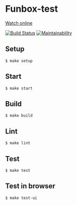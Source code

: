 # Funbox-test

[Watch online](https://black-and-white-dolls.surge.sh)

[![Build Status](https://travis-ci.org/Konstantin6487/funbox-test.svg?branch=master)](https://travis-ci.org/Konstantin6487/funbox-test) [![Maintainability](https://api.codeclimate.com/v1/badges/d8cf770cd39c7adbddb3/maintainability)](https://codeclimate.com/github/Konstantin6487/funbox-test/maintainability)

## Setup

```
$ make setup
```

## Start

```
$ make start
```

## Build

```
$ make build
```

## Lint

```
$ make lint
```

## Test

```
$ make test
```

## Test in browser

```
$ make test-ui
```
